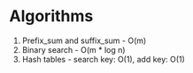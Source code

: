# Algorithms
1) Prefix_sum and suffix_sum - O(m)
2) Binary search - O(m * log n)
3) Hash tables - search key: O(1), add key: O(1)
